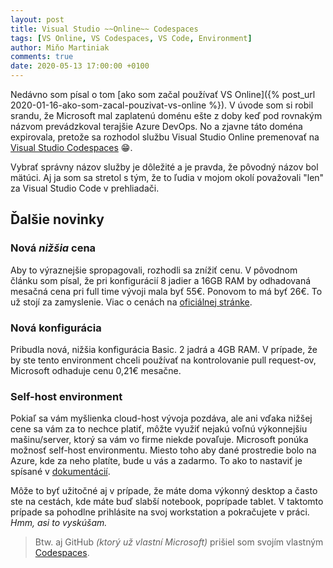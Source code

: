 ```yaml
---
layout: post
title: Visual Studio ~~Online~~ Codespaces
tags: [VS Online, VS Codespaces, VS Code, Environment]
author: Miňo Martiniak
comments: true
date: 2020-05-13 17:00:00 +0100
---
```


Nedávno som písal o tom [ako som začal používať VS Online]({% post_url 2020-01-16-ako-som-zacal-pouzivat-vs-online %}). V úvode som si robil srandu, že Microsoft mal zaplatenú doménu ešte z doby keď pod rovnakým názvom prevádzkoval terajšie Azure DevOps. No a zjavne táto doména expirovala, pretože sa rozhodol službu Visual Studio Online premenovať na [Visual Studio Codespaces](https://visualstudio.microsoft.com/services/visual-studio-codespaces/) 😁.

Vybrať správny názov služby je dôležité a je pravda, že pôvodný názov bol mätúci. Aj ja som sa stretol s tým, že to ľudia v mojom okolí považovali "len" za Visual Studio Code v prehliadači.

## Ďalšie novinky

### Nová *nižšia* cena

Aby to výraznejšie spropagovali, rozhodli sa znížiť cenu. V pôvodnom článku som písal, že pri konfigurácií 8 jadier a 16GB RAM by odhadovaná mesačná cena pri full time vývoji mala byť 55€. Ponovom to má byť 26€. To už stojí za zamyslenie. Viac o cenách na [oficiálnej stránke](https://azure.microsoft.com/en-gb/pricing/details/visual-studio-online/).

### Nová konfigurácia

Pribudla nová, nižšia konfigurácia Basic. 2 jadrá a 4GB RAM. V prípade, že by ste tento environment chceli používať na kontrolovanie pull request-ov, Microsoft odhaduje cenu 0,21€ mesačne.

### Self-host environment

Pokiaľ sa vám myšlienka cloud-host vývoja pozdáva, ale ani vďaka nižšej cene sa vám za to nechce platiť, môžte využiť nejakú voľnú výkonnejšiu mašinu/server, ktorý sa vám vo firme niekde povaľuje. Microsoft ponúka možnosť self-host environmentu. Miesto toho aby dané prostredie bolo na Azure, kde za neho platíte, bude u vás a zadarmo. To ako to nastaviť je spísané v [dokumentácií](https://docs.microsoft.com/en-us/visualstudio/online/how-to/self-hosting-vscode#sign-up).

Môže to byť užitočné aj v prípade, že máte doma výkonný desktop a často ste na cestách, kde máte buď slabší notebook, poprípade tablet. V taktomto prípade sa pohodlne prihlásite na svoj workstation a pokračujete v práci. *Hmm, asi to vyskúšam.*



> Btw. aj GitHub *(ktorý už vlastní Microsoft)* prišiel som svojím vlastným [Codespaces](https://github.com/features/codespaces/).
